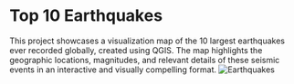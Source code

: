 # Top 10 Earthquakes
 This project showcases a visualization map of the 10 largest earthquakes ever recorded globally, created using QGIS. The map highlights the geographic locations, magnitudes, and relevant details of these seismic events in an interactive and visually compelling format.
![Earthquakes](https://github.com/user-attachments/assets/15d4572a-9184-4707-b26f-cc6324a306b0)
